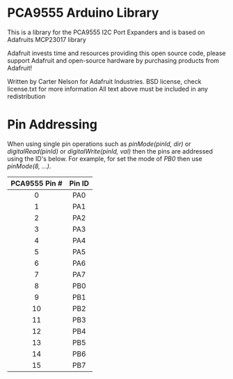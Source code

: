 # PCA9555 Arduino Library

This is a library for the PCA9555 I2C Port Expanders and is based on Adafruits MCP23017 library

Adafruit invests time and resources providing this open source code,
please support Adafruit and open-source hardware by purchasing
products from Adafruit!

Written by Carter Nelson for Adafruit Industries.
BSD license, check license.txt for more information
All text above must be included in any redistribution

# Pin Addressing

When using single pin operations such as _pinMode(pinId, dir)_ or _digitalRead(pinId)_  or _digitalWrite(pinId, val)_ then the pins are addressed using the ID's below. For example, for set the mode of _PB0_ then use _pinMode(8, ...)_. 

 PCA9555 Pin # | Pin ID
:-------------:|:--------:
  0            | PA0
  1            | PA1
  2            | PA2
  3            | PA3
  4            | PA4
  5            | PA5
  6            | PA6
  7            | PA7
  8            | PB0
  9            | PB1
 10            | PB2
 11            | PB3
 12            | PB4
 13            | PB5
 14            | PB6
 15            | PB7
